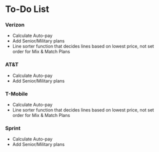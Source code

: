 # To-Do List

### Verizon 
* Calculate Auto-pay
* Add Senior/Military plans
* Line sorter function that decides lines based on lowest price, not set order for Mix & Match Plans

### AT&T
* Calculate Auto-pay
* Add Senior/Military plans

### T-Mobile 
* Calculate Auto-pay
* Line sorter function that decides lines based on lowest price, not set order for Mix & Match Plans

### Sprint
* Calculate Auto-pay
* Add Senior/Military plans